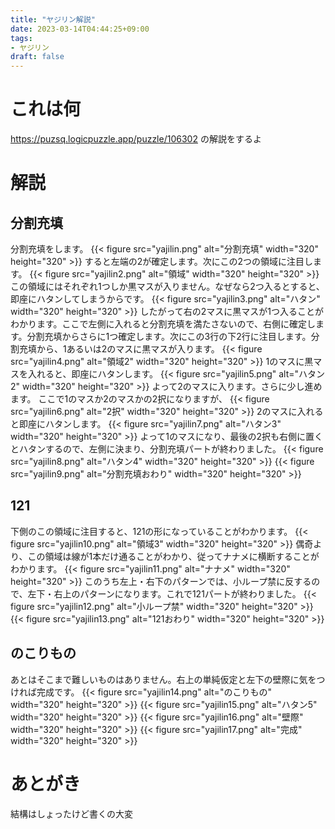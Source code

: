 ```yaml
---
title: "ヤジリン解説"
date: 2023-03-14T04:44:25+09:00
tags:
- ヤジリン
draft: false
---
```


# これは何

https://puzsq.logicpuzzle.app/puzzle/106302 の解説をするよ

<!--more-->

# 解説

## 分割充填

分割充填をします。
{{< figure src="yajilin.png" alt="分割充填" width="320" height="320" >}}
すると左端の2が確定します。次にこの2つの領域に注目します。
{{< figure src="yajilin2.png" alt="領域" width="320" height="320" >}}
この領域にはそれぞれ1つしか黒マスが入りません。なぜなら2つ入るとすると、即座にハタンしてしまうからです。
{{< figure src="yajilin3.png" alt="ハタン" width="320" height="320" >}}
したがって右の2マスに黒マスが1つ入ることがわかります。ここで左側に入れると分割充填を満たさないので、右側に確定します。分割充填からさらに1つ確定します。次にこの3行の下2行に注目します。分割充填から、1あるいは2のマスに黒マスが入ります。
{{< figure src="yajilin4.png" alt="領域2" width="320" height="320" >}}
1のマスに黒マスを入れると、即座にハタンします。
{{< figure src="yajilin5.png" alt="ハタン2" width="320" height="320" >}}
よって2のマスに入ります。さらに少し進めます。
ここで1のマスか2のマスかの2択になりますが、
{{< figure src="yajilin6.png" alt="2択" width="320" height="320" >}}
2のマスに入れると即座にハタンします。
{{< figure src="yajilin7.png" alt="ハタン3" width="320" height="320" >}}
よって1のマスになり、最後の2択も右側に置くとハタンするので、左側に決まり、分割充填パートが終わりました。
{{< figure src="yajilin8.png" alt="ハタン4" width="320" height="320" >}}
{{< figure src="yajilin9.png" alt="分割充填おわり" width="320" height="320" >}}

## 121

下側のこの領域に注目すると、121の形になっていることがわかります。
{{< figure src="yajilin10.png" alt="領域3" width="320" height="320" >}}
偶奇より、この領域は線が1本だけ通ることがわかり、従ってナナメに横断することがわかります。
{{< figure src="yajilin11.png" alt="ナナメ" width="320" height="320" >}}
このうち左上・右下のパターンでは、小ループ禁に反するので、左下・右上のパターンになります。これで121パートが終わりました。
{{< figure src="yajilin12.png" alt="小ループ禁" width="320" height="320" >}}
{{< figure src="yajilin13.png" alt="121おわり" width="320" height="320" >}}

## のこりもの

あとはそこまで難しいものはありません。右上の単純仮定と左下の壁際に気をつければ完成です。
{{< figure src="yajilin14.png" alt="のこりもの" width="320" height="320" >}}
{{< figure src="yajilin15.png" alt="ハタン5" width="320" height="320" >}}
{{< figure src="yajilin16.png" alt="壁際" width="320" height="320" >}}
{{< figure src="yajilin17.png" alt="完成" width="320" height="320" >}}

# あとがき

結構はしょったけど書くの大変

